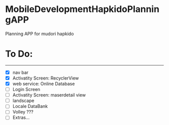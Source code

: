 # MobileDevelopmentHapkidoPlanningAPP
Planning APP for mudori hapkido
# To Do:
--------
+ [x] nav bar
+ [x] Activatity Screen: RecyclerView
+ [x] web service: Online Database
+ [ ] Login Screen
+ [ ] Activatity Screen: maserdetail view
+ [ ] landscape
+ [ ] Locale DataBank
+ [ ] Volley ???
+ [ ] Extras... 
